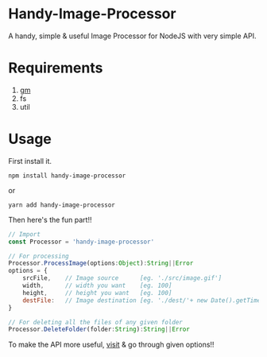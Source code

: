 # Handy-Image-Processor

A handy, simple & useful Image Processor for NodeJS with very simple API.

# Requirements
1. [gm](http://aheckmann.github.io/gm/)
2. fs
3. util

# Usage

First install it.

```
npm install handy-image-processor
```
or
```
yarn add handy-image-processor
```

Then here's the fun part!!
```javascript
// Import
const Processor = 'handy-image-processor'

// For processing
Processor.ProcessImage(options:Object):String||Error
options = {
    srcFile,    // Image source      [eg. './src/image.gif']
    width,      // width you want    [eg. 100]
    height,     // height you want   [eg. 100]
    destFile:   // Image destination [eg. './dest/'+ new Date().getTime() +'.png']
}

// For deleting all the files of any given folder
Processor.DeleteFolder(folder:String):String||Error
```

To make the API more useful, [visit](http://aheckmann.github.io/gm/) & go through given options!!